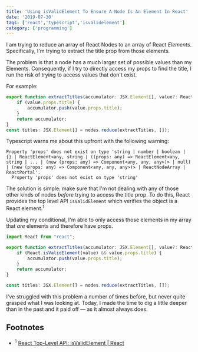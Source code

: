 ```yaml
---
title: 'Using isValidElement To Ensure A Node Is An Element In React'
date: '2019-07-30'
tags: ['react','typescript','isvalidelement']
category: ['programming']
---
```

I am trying to reduce an array of React Nodes to an array of React _Elements_. Specifically, I'm trying to extract the title prop from those elements.

The problem is that a node has a much larger set of possible values than my Elements. Consequently, if I try to directly access my props to find the title, I run the risk of trying to access values that don't exist.

For example:
``` javascript
export function extractTitles(accumulator: JSX.Element[], value?: React.ReactNode): JSX.Element[] {
    if (value.props.title) {
        accumulator.push(value.props.title);
    }
    return accumulator;
}
const titles: JSX.Element[] = nodes.reduce(extractTitles, []);
```

Typescript warns me about this upfront with the following warning:
``` shell
Property 'props' does not exist on type 'string | number | boolean | {} | ReactElement<any, string | ((props: any) => ReactElement<any, string | ... | (new (props: any) => Component<any, any, any>)> | null) | (new (props: any) => Component<any, any, any>)> | ReactNodeArray | ReactPortal'.
  Property 'props' does not exist on type 'string'
```

The solution is simple: make sure that I'm not dealing with any of those other kinds of nodes _before_ trying to access the title prop. To do this, React provides the top level API `isValidElement` which verifies the object is a React element.<sup>1</sup>

Updating my conditional, I'm able to only access those elements in my array that _are_ elements and therefore have props.
``` typescript
import React from "react";

export function extractTitles(accumulator: JSX.Element[], value?: React.ReactNode): JSX.Element[] {
    if (React.isValidElement(value) && value.props.title) {
        accumulator.push(value.props.title);
    }
    return accumulator;
}

const titles: JSX.Element[] = nodes.reduce(extractTitles, []);
```

I've struggled with this problem a number of times before, but never quite grasped what I was looking at. Today, I made the time to dig a little deeper than in the past and it paid off — as it almost always does.

## Footnotes
* <sup>1</sup> [React Top-Level API: isValidElement | React](https://reactjs.org/docs/react-api.html#isvalidelement)

